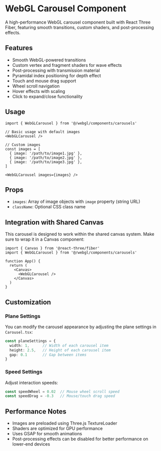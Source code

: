 # WebGL Carousel Component

A high-performance WebGL carousel component built with React Three Fiber, featuring smooth transitions, custom shaders, and post-processing effects.

## Features

- Smooth WebGL-powered transitions
- Custom vertex and fragment shaders for wave effects
- Post-processing with transmission material
- Pyramidal index positioning for depth effect
- Touch and mouse drag support
- Wheel scroll navigation
- Hover effects with scaling
- Click to expand/close functionality

## Usage

```tsx
import { WebGLCarousel } from '@/webgl/components/carousels'

// Basic usage with default images
<WebGLCarousel />

// Custom images
const images = [
  { image: '/path/to/image1.jpg' },
  { image: '/path/to/image2.jpg' },
  { image: '/path/to/image3.jpg' },
]

<WebGLCarousel images={images} />
```

## Props

- `images`: Array of image objects with `image` property (string URL)
- `className`: Optional CSS class name

## Integration with Shared Canvas

This carousel is designed to work within the shared canvas system. Make sure to wrap it in a Canvas component:

```tsx
import { Canvas } from '@react-three/fiber'
import { WebGLCarousel } from '@/webgl/components/carousels'

function App() {
  return (
    <Canvas>
      <WebGLCarousel />
    </Canvas>
  )
}
```

## Customization

### Plane Settings
You can modify the carousel appearance by adjusting the plane settings in `Carousel.tsx`:

```typescript
const planeSettings = {
  width: 1,      // Width of each carousel item
  height: 2.5,   // Height of each carousel item  
  gap: 0.1       // Gap between items
}
```

### Speed Settings
Adjust interaction speeds:

```typescript
const speedWheel = 0.02  // Mouse wheel scroll speed
const speedDrag = -0.3   // Mouse/touch drag speed
```

## Performance Notes

- Images are preloaded using Three.js TextureLoader
- Shaders are optimized for GPU performance
- Uses GSAP for smooth animations
- Post-processing effects can be disabled for better performance on lower-end devices